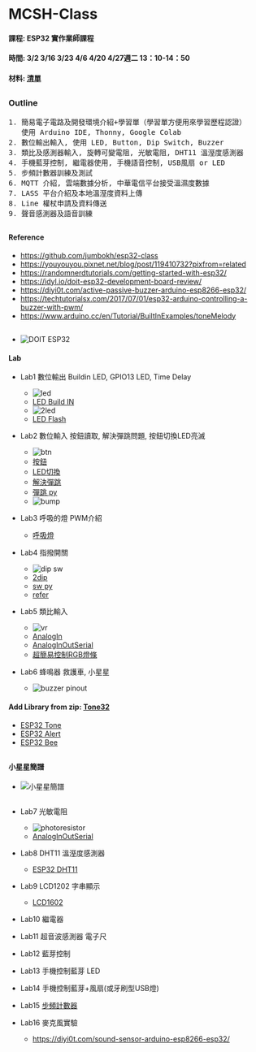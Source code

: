 # MCSH-Class
#### 課程: ESP32 實作業師課程
#### 時間: 3/2 3/16 3/23 4/6 4/20 4/27週二 13：10-14：50
#### 材料: [清單](https://github.com/jumbokh/MCSH-Class/blob/main/%E6%98%8E%E8%AA%A0%E4%B8%AD%E5%AD%B8%E5%AF%A6%E7%BF%92%E6%9D%90%E6%96%99%E9%9C%80%E6%B1%82%E8%A1%A8-%E7%89%A9%E8%81%AF%E7%B6%B2Arduino.doc)
##
### Outline
<pre>
1. 簡易電子電路及開發環境介紹+學習單（學習單方便用來學習歷程認證）
   使用 Arduino IDE, Thonny, Google Colab
2. 數位輸出輸入, 使用 LED, Button, Dip Switch, Buzzer
3. 類比及感測器輸入, 旋轉可變電阻, 光敏電阻, DHT11 溫溼度感測器
4. 手機藍芽控制, 繼電器使用, 手機語音控制, USB風扇 or LED 
5. 步頻計數器訓練及測試
6. MQTT 介紹, 雲端數據分析, 中華電信平台接受溫濕度數據
7. LASS 平台介紹及本地溫溼度資料上傳
8. Line 權杖申請及資料傳送
9. 聲音感測器及語音訓練
</pre>
##
#### Reference
* https://github.com/jumbokh/esp32-class
* https://youyouyou.pixnet.net/blog/post/119410732?pixfrom=related
* https://randomnerdtutorials.com/getting-started-with-esp32/
* https://idyl.io/doit-esp32-development-board-review/
* https://diyi0t.com/active-passive-buzzer-arduino-esp8266-esp32/
* https://techtutorialsx.com/2017/07/01/esp32-arduino-controlling-a-buzzer-with-pwm/
* https://www.arduino.cc/en/Tutorial/BuiltInExamples/toneMelody

##
* ![DOIT ESP32](https://github.com/jumbokh/MCSH-Class/blob/main/images/ESP32-DOIT-DEVKIT-V1-Board-Pinout-30-GPIOs-Copy.png)
#### Lab
* Lab1 數位輸出      Buildin LED, GPIO13 LED, Time Delay
    * ![led](https://github.com/jumbokh/MCSH-Class/blob/main/LAB/Lab1LED/esp32-led_bb.jpg)
    * [LED Build IN](https://github.com/jumbokh/MCSH-Class/blob/main/LAB/Lab1LED/Blink_builtin.ino)
    * ![2led](https://github.com/jumbokh/MCSH-Class/blob/main/LAB/Lab1LED/esp32-2led_bb.jpg)
    * [LED Flash](https://github.com/jumbokh/MCSH-Class/blob/main/LAB/Lab1LED/LED_Flash/LED_Flash.ino)
    
* Lab2 數位輸入      按鈕讀取, 解決彈跳問題, 按鈕切換LED亮滅
    * ![btn](https://github.com/jumbokh/MCSH-Class/blob/main/LAB/Lab2Button/esp32-btnled.jpg)
    * [按鈕](https://github.com/jumbokh/MCSH-Class/blob/main/LAB/Lab2Button/Button/Button.ino)
    * [LED切換](https://github.com/jumbokh/MCSH-Class/blob/main/LAB/Lab2Button/StateChangeDetection/StateChangeDetection.ino)
    * [解決彈跳](https://github.com/jumbokh/MCSH-Class/blob/main/LAB/Lab2Button/Debounce.ino)
    * [彈跳 py](https://github.com/jumbokh/esp32-class/blob/master/hs1227/bump.py)
    * ![bump](https://github.com/jumbokh/esp32-class/blob/master/images/bumping.png)
* Lab3 呼吸的燈      PWM介紹
    * [呼吸燈](https://github.com/jumbokh/MCSH-Class/blob/main/LAB/Lab3PWM/LED_PWM_Example_1/LED_PWM_Example_1.ino)
* Lab4 指撥開關
    * ![dip sw](https://github.com/jumbokh/MCSH-Class/blob/main/LAB/Lab4DipSwitch/esp32-dip_bb.jpg)
    * [2dip](https://github.com/jumbokh/MCSH-Class/blob/main/LAB/Lab4DipSwitch/Digitaldipsw/Digitaldipsw.ino)
    * [sw py](https://github.com/jumbokh/esp32-class/blob/master/hs1227/switch-led.py)
    * [refer](http://blog.ilc.edu.tw/blog/index.php?op=printView&articleId=656348&blogId=868)
* Lab5 類比輸入
    * ![vr](https://github.com/jumbokh/MCSH-Class/blob/main/images/esp32-vr_bb.jpg)
    * [AnalogIn](https://github.com/jumbokh/MCSH-Class/blob/main/LAB/Lab5Analog/analogIn/analogIn.ino)
    * [AnalogInOutSerial](https://github.com/jumbokh/MCSH-Class/blob/main/LAB/Lab7AnalogInOutSerial/Lab7AnalogInOutSerial.ino)
    * [超簡易控制RGB燈條](https://www.youtube.com/watch?v=VLKr5pDQ_rU)
* Lab6 蜂鳴器        救護車, 小星星
    * ![buzzer pinout](https://github.com/jumbokh/MCSH-Class/blob/main/images/esp32-buzzer_bb.jpg) 
#### Add Library from zip: [Tone32](https://github.com/lbernstone/Tone32)
* [ESP32 Tone](https://github.com/jumbokh/MCSH-Class/blob/main/LAB/Lab6ESP32Tone/Lab6ESP32Tone.ino)
* [ESP32 Alert](https://github.com/jumbokh/MCSH-Class/blob/main/LAB/Lab6-1Buzzer-Alert/Lab6-1Buzzer-Alert.ino)
* [ESP32 Bee](https://github.com/jumbokh/esp32-class/blob/master/hs1206/src/Buzzer-bee/Buzzer-bee.ino)
##
#### 小星星簡譜
* ![小星星簡譜](https://github.com/jumbokh/esp32-class/blob/master/images/%E5%B0%8F%E6%98%9F%E6%98%9F%E7%B0%A1%E8%AD%9C.png)
##
* Lab7 光敏電阻
    * ![photoresistor](https://github.com/jumbokh/MCSH-Class/blob/main/LAB/esp32-photo_bb.jpg)
    * [AnalogInOutSerial](https://github.com/jumbokh/MCSH-Class/blob/main/LAB/Lab7AnalogInOutSerial/Lab7AnalogInOutSerial.ino)
* Lab8 DHT11 溫溼度感測器
    * [ESP32 DHT11](https://youyouyou.pixnet.net/blog/post/120275893-%E7%AC%AC%E4%B9%9D%E7%AF%87-esp32-%E6%BA%AB%E6%BF%95%E5%BA%A6%E9%A1%AF%E7%A4%BA%E5%99%A8%28dht11%2B1602-lcd%29)
* Lab9 LCD1202       字串顯示
    * [LCD1602](https://github.com/jumbokh/esp32-class/blob/master/arduino0920/README.md)

* Lab10 繼電器
* Lab11 超音波感測器   電子尺
* Lab12 藍芽控制
* Lab13 手機控制藍芽 LED
* Lab14 手機控制藍芽+風扇(或牙刷型USB燈)
* Lab15 [步頻計數器](https://github.com/jumbokh/esp32-class/tree/master/Lab-walk)
* Lab16 麥克風實驗
    * https://diyi0t.com/sound-sensor-arduino-esp8266-esp32/
##
